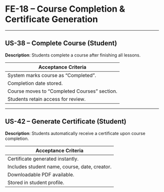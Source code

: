 # **FE-18 – Course Completion & Certificate Generation**

---

## **US-38 – Complete Course (Student)**  
**Description**: Students complete a course after finishing all lessons.  

| **Acceptance Criteria**                      |
| -------------------------------------------- |
| System marks course as “Completed”.          |
| Completion date stored.                      |
| Course moves to “Completed Courses” section. |
| Students retain access for review.           |

---

## **US-42 – Generate Certificate (Student)**  
**Description**: Students automatically receive a certificate upon course completion.  

| **Acceptance Criteria**                       |
| --------------------------------------------- |
| Certificate generated instantly.              |
| Includes student name, course, date, creator. |
| Downloadable PDF available.                   |
| Stored in student profile.                    |
